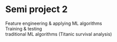 # Semi project 2   
Feature engineering & applying ML algorithms   
Training & testing   
traditional ML algorithms (Titanic survival analysis)
